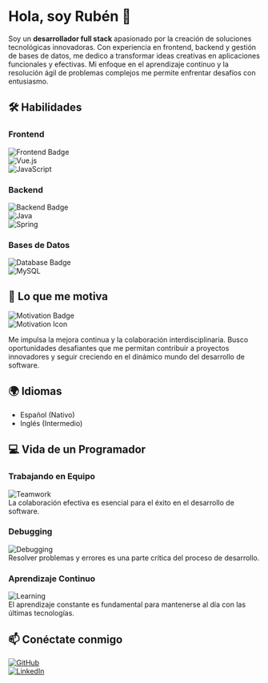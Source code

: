 # Hola, soy Rubén 👋

Soy un **desarrollador full stack** apasionado por la creación de soluciones tecnológicas innovadoras. Con experiencia en frontend, backend y gestión de bases de datos, me dedico a transformar ideas creativas en aplicaciones funcionales y efectivas. Mi enfoque en el aprendizaje continuo y la resolución ágil de problemas complejos me permite enfrentar desafíos con entusiasmo.

## 🛠 Habilidades

### Frontend

![Frontend Badge](https://img.shields.io/badge/Frontend-Vue.js%20%7C%20JavaScript-brightgreen?style=flat&logo=vue.js)  
![Vue.js](https://github.com/user-attachments/assets/93b720ab-87fb-4503-8d07-0a5944b31138)  
![JavaScript](https://github.com/user-attachments/assets/803dfd5c-b15e-4593-b8b3-e8c4d9636d40)

### Backend

![Backend Badge](https://img.shields.io/badge/Backend-Java%20%7C%20Spring-blue?style=flat&logo=spring)  
![Java](https://github.com/user-attachments/assets/741daebb-0433-41d6-9041-0b6281156660)  
![Spring](https://github.com/user-attachments/assets/11a343ed-0624-45ae-8ef2-edb26dda6081)

### Bases de Datos

![Database Badge](https://img.shields.io/badge/Database-SQL-lightblue?style=flat&logo=mysql)  
![MySQL](https://github.com/user-attachments/assets/0e847c05-b8cc-4b82-bd07-026ab5bd9fd3)

## 🌟 Lo que me motiva

![Motivation Badge](https://img.shields.io/badge/Motivation-Continuous%20Improvement%20%7C%20Collaboration-orange?style=flat)  
![Motivation Icon](https://img.icons8.com/ios/50/medal.png)

Me impulsa la mejora continua y la colaboración interdisciplinaria. Busco oportunidades desafiantes que me permitan contribuir a proyectos innovadores y seguir creciendo en el dinámico mundo del desarrollo de software.

## 🌍 Idiomas

- Español (Nativo)
- Inglés (Intermedio)

## 💻 Vida de un Programador

### Trabajando en Equipo

![Teamwork](https://img.icons8.com/ios/50/teamwork.png)  
La colaboración efectiva es esencial para el éxito en el desarrollo de software.

### Debugging

![Debugging](https://github.com/user-attachments/assets/df43d688-63c0-4cf7-8c8e-7be3b65f465d)  
Resolver problemas y errores es una parte crítica del proceso de desarrollo.

### Aprendizaje Continuo

![Learning](https://img.icons8.com/ios/50/education.png)  
El aprendizaje constante es fundamental para mantenerse al día con las últimas tecnologías.

## 📫 Conéctate conmigo

[![GitHub](https://img.shields.io/badge/GitHub-lubineitor-black?style=flat&logo=github)](https://github.com/lubineitor)  
[![LinkedIn](https://img.shields.io/badge/LinkedIn-rubenteijeiro-blue?style=flat&logo=linkedin)](https://www.linkedin.com/in/rubenteijeiro)
